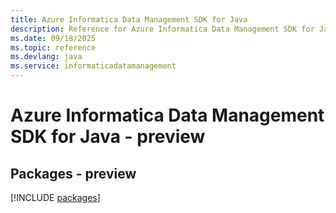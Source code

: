 ```yaml
---
title: Azure Informatica Data Management SDK for Java
description: Reference for Azure Informatica Data Management SDK for Java
ms.date: 09/18/2025
ms.topic: reference
ms.devlang: java
ms.service: informaticadatamanagement
---
```

# Azure Informatica Data Management SDK for Java - preview
## Packages - preview
[!INCLUDE [packages](informatica-data-management-index.md)]